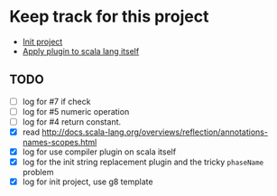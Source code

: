 # Keep track for this project

- [Init project](05-19_init-using-template.md) 
- [Apply plugin to scala lang itself](05-29_use-compiler-plugin-on-scala-itself.md)

## TODO

- [ ] log for #7 if check
- [ ] log for #5 numeric operation
- [ ] log for #4 return constant.
- [x] read http://docs.scala-lang.org/overviews/reflection/annotations-names-scopes.html
- [x] log for use compiler plugin on scala itself
- [x] log for the init string replacement plugin and the tricky `phaseName` problem
- [x] log for init project, use g8 template